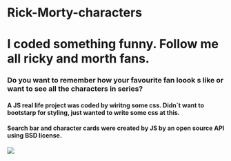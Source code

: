 # Rick-Morty-characters

# I coded something funny. Follow me all ricky and morth fans. 
### Do you want to remember how your favourite fan loook s like or want to see all the characters in series?

#### A JS real life project was coded by wiritng some css. Didn´t want to bootstarp for styling, just wanted to write some css at this.

#### Search bar and character cards were created by JS by an open source API using BSD license.

![](screen.gif)
